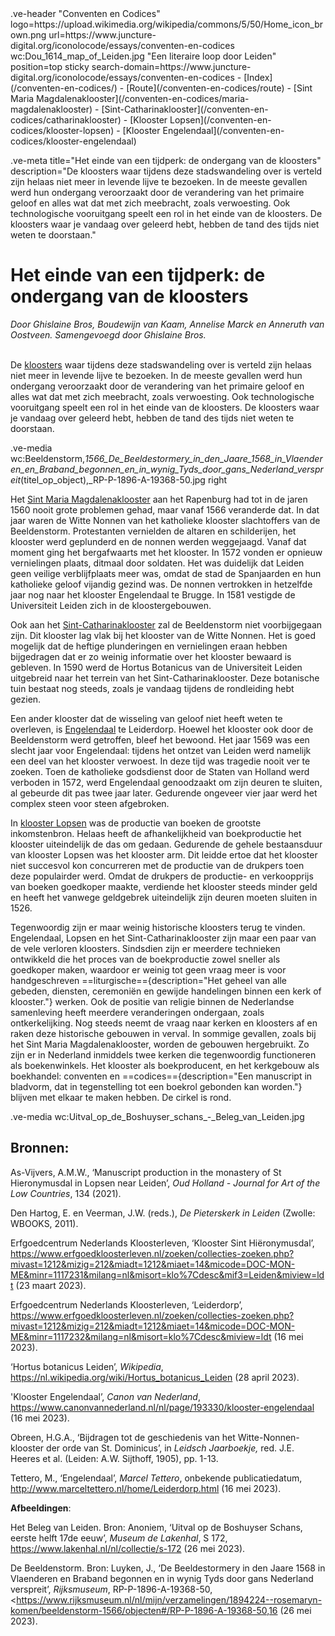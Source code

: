 <link rel="stylesheet" href="https://fonts.googleapis.com/css?family=Trirong">
<style>
    @import url('https://fonts.googleapis.com/css2?family=Cardo&family=Caudex&family=Marck+Script&display=swap');
    #juncture ve-header {font-family: 'Caudex'}
    #juncture h1 {font-family: 'Caudex'}
    #juncture h2 {font-family: 'Caudex'}
    #juncture h3 {font-family: 'Caudex'}
    #juncture a:link { color: brown; text-decoration: underline; }
</style>
.ve-header "Conventen en Codices" logo=https://upload.wikimedia.org/wikipedia/commons/5/50/Home_icon_brown.png url=https://www.juncture-digital.org/iconolocode/essays/conventen-en-codices wc:Dou_1614_map_of_Leiden.jpg "Een literaire loop door Leiden" position=top sticky search-domain=https://www.juncture-digital.org/iconolocode/essays/conventen-en-codices 
    - [Index](/conventen-en-codices/)
    - [Route](/conventen-en-codices/route)
    - [Sint Maria Magdalenaklooster](/conventen-en-codices/maria-magdalenaklooster)
    - [Sint-Catharinaklooster](/conventen-en-codices/catharinaklooster)
    - [Klooster Lopsen](/conventen-en-codices/klooster-lopsen)
    - [Klooster Engelendaal](/conventen-en-codices/klooster-engelendaal)

.ve-meta title="Het einde van een tijdperk: de ondergang van de kloosters" description="De kloosters waar tijdens deze stadswandeling over is verteld zijn helaas niet meer in levende lijve te bezoeken. In de meeste gevallen werd hun ondergang veroorzaakt door de verandering van het primaire geloof en alles wat dat met zich meebracht, zoals verwoesting. Ook technologische vooruitgang speelt een rol in het einde van de kloosters. De kloosters waar je vandaag over geleerd hebt, hebben de tand des tijds niet weten te doorstaan."
# Het einde van een tijdperk: de ondergang van de kloosters 
*Door Ghislaine Bros, Boudewijn van Kaam, Annelise Marck en Anneruth van Oostveen. Samengevoegd door Ghislaine Bros.*
<br><br>

De [kloosters](https://www.juncture-digital.org/iconolocode/essays/conventen-en-codices/kloosters-middeleeuwen) waar tijdens deze stadswandeling over is verteld zijn helaas niet meer in levende lijve te bezoeken. In de meeste gevallen werd hun ondergang veroorzaakt door de verandering van het primaire geloof en alles wat dat met zich meebracht, zoals verwoesting. Ook technologische vooruitgang speelt een rol in het einde van de kloosters. De kloosters waar je vandaag over geleerd hebt, hebben de tand des tijds niet weten te doorstaan.

.ve-media wc:Beeldenstorm,_1566_De_Beeldestormery_in_den_Jaare_1568_in_Vlaenderen_en_Braband_begonnen_en_in_wynig_Tyds_door_gans_Nederland_verspreit_(titel_op_object),_RP-P-1896-A-19368-50.jpg right

Het [Sint Maria Magdalenaklooster](https://www.juncture-digital.org/iconolocode/essays/conventen-en-codices/maria-magdalenaklooster) aan het Rapenburg had tot in de jaren 1560 nooit grote problemen gehad, maar vanaf 1566 veranderde dat. In dat jaar waren de Witte Nonnen van het katholieke klooster slachtoffers van de Beeldenstorm. Protestanten vernielden de altaren en schilderijen, het klooster werd geplunderd en de nonnen werden weggejaagd. Vanaf dat moment ging het bergafwaarts met het klooster. In 1572 vonden er opnieuw vernielingen plaats, ditmaal door soldaten. Het was duidelijk dat Leiden geen veilige verblijfplaats meer was, omdat de stad de Spanjaarden en hun katholieke geloof vijandig gezind was. De nonnen vertrokken in hetzelfde jaar nog naar het klooster Engelendaal te Brugge. In 1581 vestigde de Universiteit Leiden zich in de kloostergebouwen.

Ook aan het [Sint-Catharinaklooster](https://www.juncture-digital.org/iconolocode/essays/conventen-en-codices/catharinaklooster) zal de Beeldenstorm niet voorbijgegaan zijn. Dit klooster lag vlak bij het klooster van de Witte Nonnen. Het is goed mogelijk dat de heftige plunderingen en vernielingen eraan hebben bijgedragen dat er zo weinig informatie over het klooster bewaard is gebleven. In 1590 werd de Hortus Botanicus van de Universiteit Leiden uitgebreid naar het terrein van het Sint-Catharinaklooster. Deze botanische tuin bestaat nog steeds, zoals je vandaag tijdens de rondleiding hebt gezien. 
	
Een ander klooster dat de wisseling van geloof niet heeft weten te overleven, is [Engelendaal](https://www.juncture-digital.org/iconolocode/essays/conventen-en-codices/klooster-engelendaal) te Leiderdorp. Hoewel het klooster ook door de Beeldenstorm werd getroffen, bleef het bewoond. Het jaar 1569 was een slecht jaar voor Engelendaal: tijdens het ontzet van Leiden werd namelijk een deel van het klooster verwoest. In deze tijd was tragedie nooit ver te zoeken. Toen de katholieke godsdienst door de Staten van Holland werd verboden in 1572, werd Engelendaal genoodzaakt om zijn deuren te sluiten, al gebeurde dit pas twee jaar later. Gedurende ongeveer vier jaar werd het complex steen voor steen afgebroken.

In [klooster Lopsen](https://www.juncture-digital.org/iconolocode/essays/conventen-en-codices/klooster-lopsen) was de productie van boeken de grootste inkomstenbron. Helaas heeft de afhankelijkheid van boekproductie het klooster uiteindelijk de das om gedaan. Gedurende de gehele bestaansduur van klooster Lopsen was het klooster arm. Dit leidde ertoe dat het klooster niet succesvol kon concurreren met de productie van de drukpers toen deze populairder werd. Omdat de drukpers de productie- en verkoopprijs van boeken goedkoper maakte, verdiende het klooster steeds minder geld en heeft het vanwege geldgebrek uiteindelijk zijn deuren moeten sluiten in 1526.

Tegenwoordig zijn er maar weinig historische kloosters terug te vinden. Engelendaal, Lopsen en het Sint-Catharinaklooster zijn maar een paar van de vele verloren kloosters. Sindsdien zijn er meerdere technieken ontwikkeld die het proces van de boekproductie zowel sneller als goedkoper maken, waardoor er weinig tot geen vraag meer is voor handgeschreven ==liturgische=={description="Het geheel van alle gebeden, diensten, ceremoniën en gewijde handelingen binnen een kerk of klooster."} werken. Ook de positie van religie binnen de Nederlandse samenleving heeft meerdere veranderingen ondergaan, zoals ontkerkelijking. Nog steeds neemt de vraag naar kerken en kloosters af en raken deze historische gebouwen in verval. In sommige gevallen, zoals bij het Sint Maria Magdalenaklooster, worden de gebouwen hergebruikt. Zo zijn er in Nederland inmiddels twee kerken die tegenwoordig functioneren als boekenwinkels. Het klooster als boekproducent, en het kerkgebouw als boekhandel: conventen en ==codices=={description="Een manuscript in bladvorm, dat in tegenstelling tot een boekrol gebonden kan worden."} blijven met elkaar te maken hebben. De cirkel is rond. 

.ve-media wc:Uitval_op_de_Boshuyser_schans_-_Beleg_van_Leiden.jpg

## Bronnen:
As-Vijvers, A.M.W., ‘Manuscript production in the monastery of St Hieronymusdal in Lopsen near Leiden’, *Oud Holland - Journal for Art of the Low Countries*, 134 (2021).

Den Hartog, E. en Veerman, J.W. (reds.), *De Pieterskerk in Leiden* (Zwolle: WBOOKS, 2011).

Erfgoedcentrum Nederlands Kloosterleven, ‘Klooster Sint Hiëronymusdal’, <https://www.erfgoedkloosterleven.nl/zoeken/collecties-zoeken.php?mivast=1212&mizig=212&miadt=1212&miaet=14&micode=DOC-MON-ME&minr=1117231&milang=nl&misort=klo%7Cdesc&mif3=Leiden&miview=ldt> (23 maart 2023).

Erfgoedcentrum Nederlands Kloosterleven, ‘Leiderdorp’,
<https://www.erfgoedkloosterleven.nl/zoeken/collecties-zoeken.php?mivast=1212&mizig=212&miadt=1212&miaet=14&micode=DOC-MON-ME&minr=1117232&milang=nl&misort=klo%7Cdesc&miview=ldt> (16 mei 2023).

‘Hortus botanicus Leiden’, *Wikipedia*, <https://nl.wikipedia.org/wiki/Hortus_botanicus_Leiden> (28 april 2023).

'Klooster Engelendaal’, *Canon van Nederland*, <https://www.canonvannederland.nl/nl/page/193330/klooster-engelendaal> (16 mei 2023).

Obreen, H.G.A., ‘Bijdragen tot de geschiedenis van het Witte-Nonnen-klooster der orde van St. Dominicus’, in *Leidsch Jaarboekje,* red. J.E. Heeres et al. (Leiden: A.W. Sijthoff, 1905), pp. 1-13.

Tettero, M., ‘Engelendaal’, *Marcel Tettero*, onbekende publicatiedatum,
<http://www.marceltettero.nl/home/Leiderdorp.html> (16 mei 2023).

**Afbeeldingen**:

Het Beleg van Leiden. Bron: Anoniem, ‘Uitval op de Boshuyser Schans, eerste helft 17de eeuw’, *Museum de Lakenhal*, S 172, <https://www.lakenhal.nl/nl/collectie/s-172> (26 mei 2023).

De Beeldenstorm. Bron: Luyken, J., ‘De Beeldestormery in den Jaare 1568 in Vlaenderen en Braband begonnen en in wynig Tyds door gans Nederland verspreit’, *Rijksmuseum*, RP-P-1896-A-19368-50, <https://www.rijksmuseum.nl/nl/mijn/verzamelingen/1894224--rosemaryn-komen/beeldenstorm-1566/objecten#/RP-P-1896-A-19368-50,16 (26 mei 2023).

